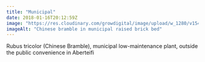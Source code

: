 ```yaml
---
title: "Municipal"
date: 2018-01-16T20:12:59Z
image: "https://res.cloudinary.com/growdigital/image/upload/w_1280/v1544048552/rubus-tricolor-24852123057.jpg"
imageAlt: "Chinese bramble in municipal raised brick bed"
---
```


Rubus tricolor (Chinese Bramble), municipal low-maintenance plant, outside the public convenience in Aberteifi
